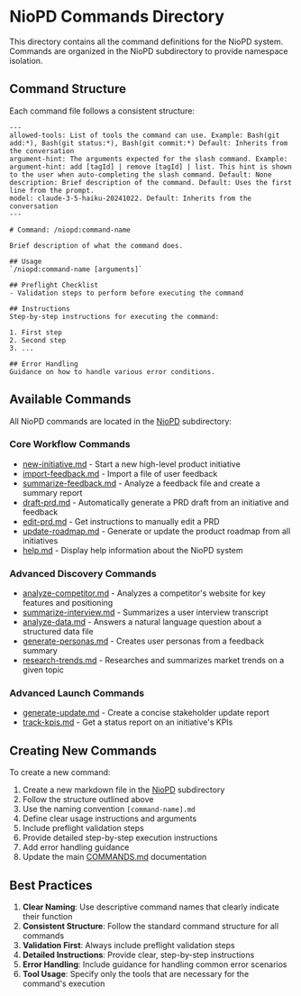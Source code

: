 # NioPD Commands Directory

This directory contains all the command definitions for the NioPD system. Commands are organized in the NioPD subdirectory to provide namespace isolation.

## Command Structure

Each command file follows a consistent structure:

```
---
allowed-tools: List of tools the command can use. Example: Bash(git add:*), Bash(git status:*), Bash(git commit:*) Default: Inherits from the conversation
argument-hint: The arguments expected for the slash command. Example: argument-hint: add [tagId] | remove [tagId] | list. This hint is shown to the user when auto-completing the slash command. Default: None
description: Brief description of the command. Default: Uses the first line from the prompt.
model: claude-3-5-haiku-20241022. Default: Inherits from the conversation
---

# Command: /niopd:command-name

Brief description of what the command does.

## Usage
`/niopd:command-name [arguments]`

## Preflight Checklist
- Validation steps to perform before executing the command

## Instructions
Step-by-step instructions for executing the command:

1. First step
2. Second step
3. ...

## Error Handling
Guidance on how to handle various error conditions.
```

## Available Commands

All NioPD commands are located in the [NioPD](NioPD/) subdirectory:

### Core Workflow Commands
- [new-initiative.md](NioPD/new-initiative.md) - Start a new high-level product initiative
- [import-feedback.md](NioPD/import-feedback.md) - Import a file of user feedback
- [summarize-feedback.md](NioPD/summarize-feedback.md) - Analyze a feedback file and create a summary report
- [draft-prd.md](NioPD/draft-prd.md) - Automatically generate a PRD draft from an initiative and feedback
- [edit-prd.md](NioPD/edit-prd.md) - Get instructions to manually edit a PRD
- [update-roadmap.md](NioPD/update-roadmap.md) - Generate or update the product roadmap from all initiatives
- [help.md](NioPD/help.md) - Display help information about the NioPD system

### Advanced Discovery Commands
- [analyze-competitor.md](NioPD/analyze-competitor.md) - Analyzes a competitor's website for key features and positioning
- [summarize-interview.md](NioPD/summarize-interview.md) - Summarizes a user interview transcript
- [analyze-data.md](NioPD/analyze-data.md) - Answers a natural language question about a structured data file
- [generate-personas.md](NioPD/generate-personas.md) - Creates user personas from a feedback summary
- [research-trends.md](NioPD/research-trends.md) - Researches and summarizes market trends on a given topic

### Advanced Launch Commands
- [generate-update.md](NioPD/generate-update.md) - Create a concise stakeholder update report
- [track-kpis.md](NioPD/track-kpis.md) - Get a status report on an initiative's KPIs

## Creating New Commands

To create a new command:

1. Create a new markdown file in the [NioPD](NioPD/) subdirectory
2. Follow the structure outlined above
3. Use the naming convention `[command-name].md`
4. Define clear usage instructions and arguments
5. Include preflight validation steps
6. Provide detailed step-by-step execution instructions
7. Add error handling guidance
8. Update the main [COMMANDS.md](../../COMMANDS.md) documentation

## Best Practices

1. **Clear Naming**: Use descriptive command names that clearly indicate their function
2. **Consistent Structure**: Follow the standard command structure for all commands
3. **Validation First**: Always include preflight validation steps
4. **Detailed Instructions**: Provide clear, step-by-step instructions
5. **Error Handling**: Include guidance for handling common error scenarios
6. **Tool Usage**: Specify only the tools that are necessary for the command's execution
